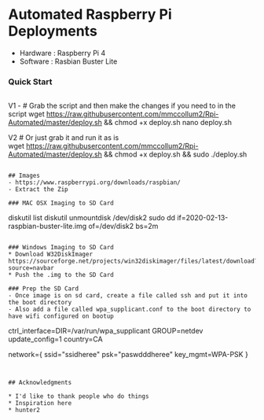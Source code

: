 # Automated Raspberry Pi Deployments
* Hardware : Raspberry Pi 4
* Software : Rasbian Buster Lite

### Quick Start

```

```
V1 - # Grab the script and then make the changes if you need to in the script
wget https://raw.githubusercontent.com/mmccollum2/Rpi-Automated/master/deploy.sh && chmod +x deploy.sh
nano deploy.sh

V2 # Or just grab it and run it as is  
wget https://raw.githubusercontent.com/mmccollum2/Rpi-Automated/master/deploy.sh && chmod +x deploy.sh && sudo ./deploy.sh
```

## Images
- https://www.raspberrypi.org/downloads/raspbian/
- Extract the Zip

### MAC OSX Imaging to SD Card

```
diskutil list
diskutil unmountdisk /dev/disk2
sudo dd if=2020-02-13-raspbian-buster-lite.img of=/dev/disk2 bs=2m
```

### Windows Imaging to SD Card
* Download W32DiskImager
https://sourceforge.net/projects/win32diskimager/files/latest/download?source=navbar
* Push the .img to the SD Card

### Prep the SD Card
- Once image is on sd card, create a file called ssh and put it into the boot directory
- Also add a file called wpa_supplicant.conf to the boot directory to have wifi configured on bootup
```
ctrl_interface=DIR=/var/run/wpa_supplicant GROUP=netdev
update_config=1
country=CA

network={
    ssid="ssidheree"
    psk="paswdddheree"
    key_mgmt=WPA-PSK
}
```


## Acknowledgments

* I'd like to thank people who do things
* Inspiration here
* hunter2
